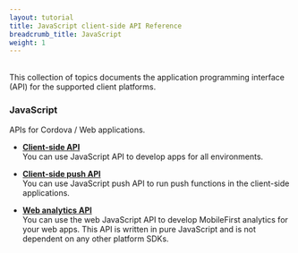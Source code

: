 ```yaml
---
layout: tutorial
title: JavaScript client-side API Reference
breadcrumb_title: JavaScript
weight: 1
---
```

<!-- NLS_CHARSET=UTF-8 -->
<br/>
This collection of topics documents the application programming interface (API) for the supported client platforms.

### JavaScript
APIs for Cordova / Web applications.

* **[Client-side API](client)**  
    You can use JavaScript API to develop apps for all environments.

* **[Client-side push API](push)**  
    You can use JavaScript push API to run push functions in the client-side applications.

* **[Web analytics API](analytics)**  
    You can use the web JavaScript API to develop MobileFirst analytics for your web apps. This API is written in pure JavaScript and is not dependent on any other platform SDKs.